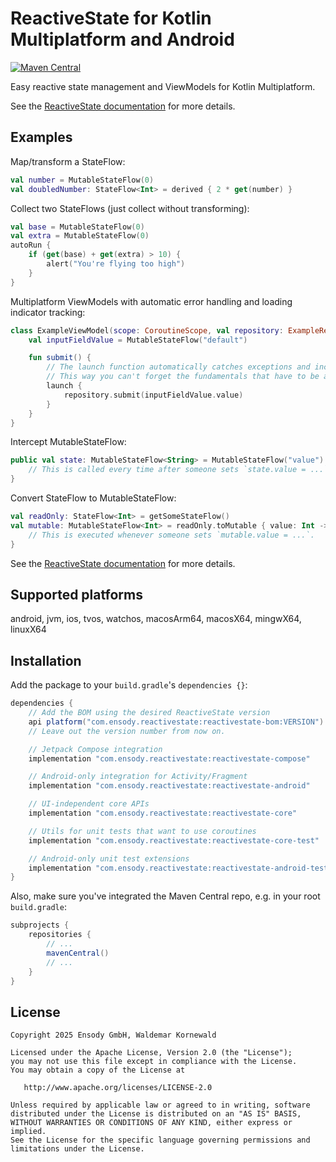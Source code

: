 # ReactiveState for Kotlin Multiplatform and Android

[![Maven Central](https://maven-badges.herokuapp.com/maven-central/com.ensody.reactivestate/reactivestate/badge.svg?gav=true)](https://maven-badges.herokuapp.com/maven-central/com.ensody.reactivestate/reactivestate?gav=true)

Easy reactive state management and ViewModels for Kotlin Multiplatform.

See the [ReactiveState documentation](https://ensody.github.io/ReactiveState-Kotlin/reactivestate-core/) for more details.

## Examples

Map/transform a StateFlow:

```kotlin
val number = MutableStateFlow(0)
val doubledNumber: StateFlow<Int> = derived { 2 * get(number) }
```

Collect two StateFlows (just collect without transforming):

```kotlin
val base = MutableStateFlow(0)
val extra = MutableStateFlow(0)
autoRun {
    if (get(base) + get(extra) > 10) {
        alert("You're flying too high")
    }
}
```

Multiplatform ViewModels with automatic error handling and loading indicator tracking:

```kotlin
class ExampleViewModel(scope: CoroutineScope, val repository: ExampleRepository) : ReactiveViewModel(scope) {
    val inputFieldValue = MutableStateFlow("default")

    fun submit() {
        // The launch function automatically catches exceptions and increments/decrements the loading indicator.
        // This way you can't forget the fundamentals that have to be always handled correctly.
        launch {
            repository.submit(inputFieldValue.value)
        }
    }
}
```

Intercept MutableStateFlow:

```kotlin
public val state: MutableStateFlow<String> = MutableStateFlow("value").afterUpdate {
    // This is called every time after someone sets `state.value = ...`
}
```

Convert StateFlow to MutableStateFlow:

```kotlin
val readOnly: StateFlow<Int> = getSomeStateFlow()
val mutable: MutableStateFlow<Int> = readOnly.toMutable { value: Int ->
    // This is executed whenever someone sets `mutable.value = ...`.
}
```

See the [ReactiveState documentation](https://ensody.github.io/ReactiveState-Kotlin/reactivestate-core/) for more details.

## Supported platforms

android, jvm, ios, tvos, watchos, macosArm64, macosX64, mingwX64, linuxX64

## Installation

Add the package to your `build.gradle`'s `dependencies {}`:

```groovy
dependencies {
    // Add the BOM using the desired ReactiveState version
    api platform("com.ensody.reactivestate:reactivestate-bom:VERSION")
    // Leave out the version number from now on.

    // Jetpack Compose integration
    implementation "com.ensody.reactivestate:reactivestate-compose"

    // Android-only integration for Activity/Fragment
    implementation "com.ensody.reactivestate:reactivestate-android"

    // UI-independent core APIs
    implementation "com.ensody.reactivestate:reactivestate-core"

    // Utils for unit tests that want to use coroutines
    implementation "com.ensody.reactivestate:reactivestate-core-test"

    // Android-only unit test extensions
    implementation "com.ensody.reactivestate:reactivestate-android-test"
}
```

Also, make sure you've integrated the Maven Central repo, e.g. in your root `build.gradle`:

```groovy
subprojects {
    repositories {
        // ...
        mavenCentral()
        // ...
    }
}
```

## License

```
Copyright 2025 Ensody GmbH, Waldemar Kornewald

Licensed under the Apache License, Version 2.0 (the "License");
you may not use this file except in compliance with the License.
You may obtain a copy of the License at

   http://www.apache.org/licenses/LICENSE-2.0

Unless required by applicable law or agreed to in writing, software
distributed under the License is distributed on an "AS IS" BASIS,
WITHOUT WARRANTIES OR CONDITIONS OF ANY KIND, either express or implied.
See the License for the specific language governing permissions and
limitations under the License.
```
